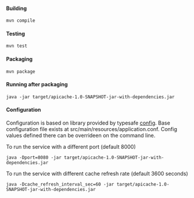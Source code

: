#### Building
```
mvn compile
```

#### Testing
```
mvn test
```

#### Packaging
```
mvn package
```

#### Running after packaging
```
java -jar target/apicache-1.0-SNAPSHOT-jar-with-dependencies.jar
```

#### Configuration
Configuration is based on library provided by typesafe [config](https://github.com/typesafehub/config). Base configuration file exists at src/main/resources/application.conf.  Config values defined there can be overrideen on the command line.

To run the service with a different port (default 8000)
```
java -Dport=8080 -jar target/apicache-1.0-SNAPSHOT-jar-with-dependencies.jar
```

To run the service with different cache refresh rate (default 3600 seconds)
```
java -Dcache_refresh_interval_sec=60 -jar target/apicache-1.0-SNAPSHOT-jar-with-dependencies.jar
```

